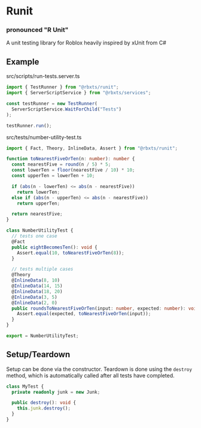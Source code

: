# Runit
### pronounced "R Unit"
A unit testing library for Roblox heavily inspired by xUnit from C#

## Example

src/scripts/run-tests.server.ts
```ts
import { TestRunner } from "@rbxts/runit";
import { ServerScriptService } from "@rbxts/services";

const testRunner = new TestRunner(
  ServerScriptService.WaitForChild("Tests")
);

testRunner.run();
```

src/tests/number-utility-test.ts
```ts
import { Fact, Theory, InlineData, Assert } from "@rbxts/runit";

function toNearestFiveOrTen(n: number): number {
  const nearestFive = round(n / 5) * 5;
  const lowerTen = floor(nearestFive / 10) * 10;
  const upperTen = lowerTen + 10;

  if (abs(n - lowerTen) <= abs(n - nearestFive))
    return lowerTen;
  else if (abs(n - upperTen) <= abs(n - nearestFive))
    return upperTen;

  return nearestFive;
}

class NumberUtilityTest {
  // tests one case
  @Fact
  public eightBecomesTen(): void {
    Assert.equal(10, toNearestFiveOrTen(8));
  }

  // tests multiple cases
  @Theory
  @InlineData(8, 10)
  @InlineData(14, 15)
  @InlineData(18, 20)
  @InlineData(3, 5)
  @InlineData(2, 0)
  public roundsToNearestFiveOrTen(input: number, expected: number): void {
    Assert.equal(expected, toNearestFiveOrTen(input));
  }
}

export = NumberUtilityTest;
```

## Setup/Teardown
Setup can be done via the constructor. Teardown is done using the `destroy` method, which is automatically called after all tests have completed.
```ts
class MyTest {
  private readonly junk = new Junk;

  public destroy(): void {
    this.junk.destroy();
  }
}
```